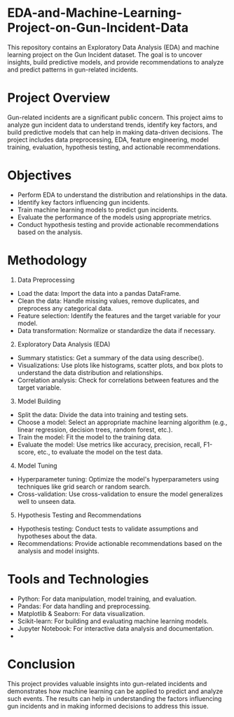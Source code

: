 # EDA-and-Machine-Learning-Project-on-Gun-Incident-Data
This repository contains an Exploratory Data Analysis (EDA) and machine learning project on the Gun Incident dataset. The goal is to uncover insights, build predictive models, and provide recommendations to analyze and predict patterns in gun-related incidents.

# Project Overview
Gun-related incidents are a significant public concern. This project aims to analyze gun incident data to understand trends, identify key factors, and build predictive models that can help in making data-driven decisions. The project includes data preprocessing, EDA, feature engineering, model training, evaluation, hypothesis testing, and actionable recommendations.

# Objectives
-  Perform EDA to understand the distribution and relationships in the data.
-  Identify key factors influencing gun incidents.
-  Train machine learning models to predict gun incidents.
-  Evaluate the performance of the models using appropriate metrics.
-  Conduct hypothesis testing and provide actionable recommendations based on the analysis.

# Methodology

1. Data Preprocessing
-  Load the data: Import the data into a pandas DataFrame.
-  Clean the data: Handle missing values, remove duplicates, and preprocess any categorical data.
-  Feature selection: Identify the features and the target variable for your model.
-  Data transformation: Normalize or standardize the data if necessary.
2. Exploratory Data Analysis (EDA)
-  Summary statistics: Get a summary of the data using describe().
-  Visualizations: Use plots like histograms, scatter plots, and box plots to understand the data distribution and relationships.
-  Correlation analysis: Check for correlations between features and the target variable.
3. Model Building
-  Split the data: Divide the data into training and testing sets.
-  Choose a model: Select an appropriate machine learning algorithm (e.g., linear regression, decision trees, random forest, etc.).
-  Train the model: Fit the model to the training data.
-  Evaluate the model: Use metrics like accuracy, precision, recall, F1-score, etc., to evaluate the model on the test data.
4. Model Tuning
-  Hyperparameter tuning: Optimize the model's hyperparameters using techniques like grid search or random search.
-  Cross-validation: Use cross-validation to ensure the model generalizes well to unseen data.
5. Hypothesis Testing and Recommendations
-  Hypothesis testing: Conduct tests to validate assumptions and hypotheses about the data.
-  Recommendations: Provide actionable recommendations based on the analysis and model insights.

# Tools and Technologies
-  Python: For data manipulation, model training, and evaluation.
-  Pandas: For data handling and preprocessing.
-  Matplotlib & Seaborn: For data visualization.
-  Scikit-learn: For building and evaluating machine learning models.
-  Jupyter Notebook: For interactive data analysis and documentation.
-  
# Conclusion
This project provides valuable insights into gun-related incidents and demonstrates how machine learning can be applied to predict and analyze such events. The results can help in understanding the factors influencing gun incidents and in making informed decisions to address this issue.
